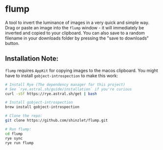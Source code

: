 # flump
A tool to invert the luminance of images in a very quick and simple way. Drag or paste an image into the `flump`
window - it will immediately be inverted and copied to your clipboard. You can also save to a random filename in
your downloads folder by pressing the "save to downloads" button.

## Installation Note:
`flump` requires `AppKit` for copying images to the macos clipboard. You might have to install `gobject-introspection`
to make this work:

```bash
# Install Rye (The dependency manager for this project)
# See `rye.astral.sh/guide/installation` if you're curious
curl -sSf https://rye.astral.sh/get | bash

# Install gobject-introspection
brew install gobject-introspection

# Clone the repo:
git clone https://github.com/shinzlet/flump.git

# Run flump:
cd flump
rye sync
rye run flump
```
